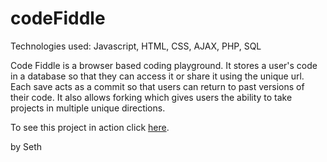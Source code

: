 # codeFiddle
Technologies used: Javascript, HTML, CSS, AJAX, PHP, SQL

Code Fiddle is a browser based coding playground. It stores a user's code in a database so that they can access it or share it using the unique url. Each save acts as a commit so that users can return to past versions of their code. It also allows forking which gives users the ability to take projects in multiple unique directions.

To see this project in action click <a href="http://ec2-52-34-213-191.us-west-2.compute.amazonaws.com/codeFiddle/CodePage.php" target="_blank">here</a>.

by Seth
